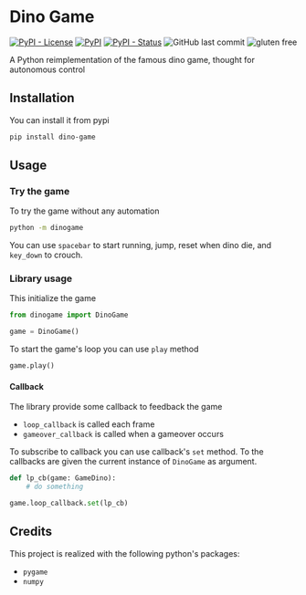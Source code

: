 # Dino Game

[![PyPI - License](https://img.shields.io/pypi/l/dino-game)](https://pypi.org/project/dino-game/)
[![PyPI](https://img.shields.io/pypi/v/dino-game)](https://pypi.org/project/dino-game/)
[![PyPI - Status](https://img.shields.io/pypi/status/dino-game)](https://pypi.org/project/dino-game/)
![GitHub last commit](https://img.shields.io/github/last-commit/robertobochet/dino-game)
![gluten free](https://img.shields.io/badge/gluten%20free-100%25-success)

A Python reimplementation of the famous dino game, thought for autonomous control

## Installation

You can install it from pypi

```bash
pip install dino-game
```

## Usage

### Try the game

To try the game without any automation

```bash
python -m dinogame
```

You can use `spacebar` to start running, jump, reset when dino die, and `key_down` to crouch.

### Library usage

This initialize the game

```python
from dinogame import DinoGame

game = DinoGame()
```

To start the game's loop you can use `play` method

```python
game.play()
```

#### Callback

The library provide some callback to feedback the game

- `loop_callback` is called each frame
- `gameover_callback` is called when a gameover occurs

To subscribe to callback you can use callback's `set` method. To the callbacks are given the current instance of `DinoGame` as argument.

```python
def lp_cb(game: GameDino):
    # do something

game.loop_callback.set(lp_cb)
```

## Credits

This project is realized with the following python's packages:

- `pygame`
- `numpy`
